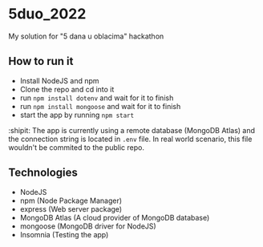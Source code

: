 # 5duo_2022
My solution for "5 dana u oblacima" hackathon 

## How to run it
- Install NodeJS and npm
- Clone the repo and cd into it
- run ```npm install dotenv``` and wait for it to finish
- run ```npm install mongoose``` and wait for it to finish
- start the app by running ```npm start```

:shipit: The app is currently using a remote database (MongoDB Atlas) and the connection string is located in `.env` file. In real world scenario, this file wouldn't be commited to the public repo.

## Technologies
- NodeJS
- npm (Node Package Manager)
- express (Web server package)
- MongoDB Atlas (A cloud provider of MongoDB database)
- mongoose (MongoDB driver for NodeJS)
- Insomnia (Testing the app)
